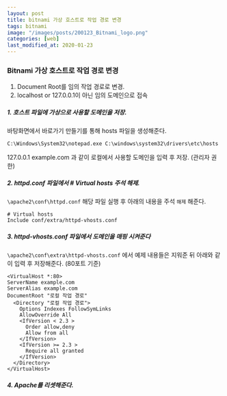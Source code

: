 ```yaml
---
layout: post
title: bitnami 가상 호스트로 작업 경로 변경
tags: bitnami
image: "/images/posts/200123_Bitnami_logo.png"
categories: [web]
last_modified_at: 2020-01-23
---
```


### Bitnami 가상 호스트로 작업 경로 변경

1. Document Root를 임의 작업 경로로 변경.
2. localhost or 127.0.0.1이 아닌 임의 도메인으로 접속

##### 1. 호스트 파일에 가상으로 사용할 도메인을 저장.

바탕화면에서 바로가기 만들기를 통해 hosts 파일을 생성해준다.

```
C:\Windows\System32\notepad.exe C:\windows\system32\drivers\etc\hosts
```

127.0.0.1 example.com 과 같이 로컬에서 사용할 도메인을 입력 후 저장. (관리자 권한)

##### 2. httpd.conf 파일에서 # Virtual hosts 주석 해제.

`\apache2\conf\httpd.conf` 해당 파일 실행 후 아래의 내용을 주석 `해제` 해준다.

```
# Virtual hosts
Include conf/extra/httpd-vhosts.conf
```

##### 3. httpd-vhosts.conf 파일에서 도메인을 매핑 시켜준다

`\apache2\conf\extra\httpd-vhosts.conf` 에서 예제 내용들은 지워준 뒤 아래와 같이 입력 후 저장해준다. (80포트 기준)

```
<VirtualHost *:80>
ServerName example.com
ServerAlias example.com
DocumentRoot "로컬 작업 경로"
  <Directory "로컬 작업 경로">
    Options Indexes FollowSymLinks
    AllowOverride All
    <IfVersion < 2.3 >
      Order allow,deny
      Allow from all
    </IfVersion>
    <IfVersion >= 2.3 >
      Require all granted
    </IfVersion>
  </Directory>
</VirtualHost>
```

##### 4. Apache를 리셋해준다.
